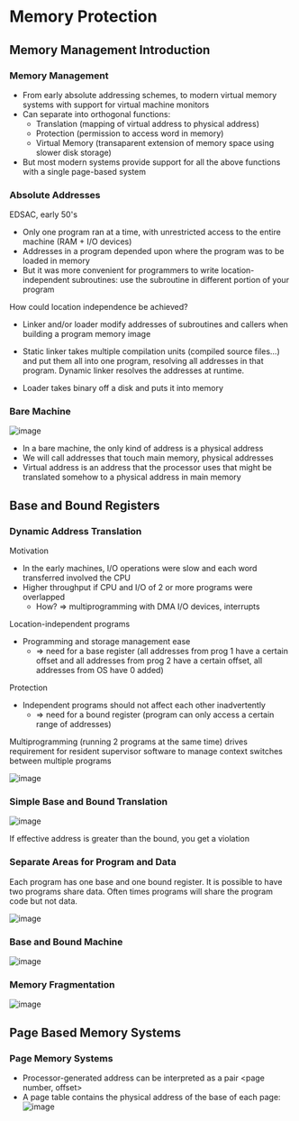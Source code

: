 # Memory Protection
## Memory Management Introduction
### Memory Management
- From early absolute addressing schemes, to modern virtual memory systems with support for virtual
  machine monitors
- Can separate into orthogonal functions:
  - Translation (mapping of virtual address to physical address)
  - Protection (permission to access word in memory)
  - Virtual Memory (transaparent extension of memory space using slower disk storage)
- But most modern systems provide support for all the above functions with a single page-based system

### Absolute Addresses
EDSAC, early 50's
- Only one program ran at a time, with unrestricted access to the entire machine (RAM + I/O devices)
- Addresses in a program depended upon where the program was to be loaded in memory
- But it was more convenient for programmers to write location-independent subroutines:
  use the subroutine in different portion of your program

How could location independence be achieved?
- Linker and/or loader modify addresses of subroutines and callers when building a program memory image

- Static linker takes multiple compilation units (compiled source files...) and put them all into one program,
resolving all addresses in that program. Dynamic linker resolves the addresses at runtime.
- Loader takes binary off a disk and puts it into memory

### Bare Machine
![image](https://github.com/coolnikitav/coding-lessons/assets/30304422/f5fbb5bf-1303-468c-8478-9f2a28b6e2c3)
- In a bare machine, the only kind of address is a physical address
- We will call addresses that touch main memory, physical addresses
- Virtual address is an address that the processor uses that might be translated somehow to a physical address in main memory

## Base and Bound Registers
### Dynamic Address Translation
Motivation
- In the early machines, I/O operations were slow and each word transferred involved the CPU
- Higher throughput if CPU and I/O of 2 or more programs were overlapped
  - How? => multiprogramming with DMA I/O devices, interrupts

Location-independent programs
- Programming and storage management ease
  - => need for a base register (all addresses from prog 1 have a certain offset and all addresses from prog 2 have a certain offset, all addresses from OS have 0 added)
 
Protection
- Independent programs should not affect each other inadvertently
  - => need for a bound register (program can only access a certain range of addresses)
 
Multiprogramming (running 2 programs at the same time) drives requirement for resident supervisor software to manage context switches between multiple programs

![image](https://github.com/coolnikitav/coding-lessons/assets/30304422/73c7a8dd-9569-46b6-8c87-8136c3e32c29)

### Simple Base and Bound Translation
![image](https://github.com/coolnikitav/coding-lessons/assets/30304422/23b9423e-4b91-40cf-8abf-8ba4b3cfba01)

If effective address is greater than the bound, you get a violation

### Separate Areas for Program and Data
Each program has one base and one bound register. It is possible to have two programs share data. Often times programs will share the program code but not data.

![image](https://github.com/coolnikitav/coding-lessons/assets/30304422/9c9e4e5f-112d-4ff4-90be-54fc7ca5b3d0)

### Base and Bound Machine
![image](https://github.com/coolnikitav/coding-lessons/assets/30304422/de402581-2129-44ca-b998-a4a25b28084c)

### Memory Fragmentation
![image](https://github.com/coolnikitav/coding-lessons/assets/30304422/d0207bdf-97a2-443b-a2cb-07a2efbe0886)

## Page Based Memory Systems
### Page Memory Systems
- Processor-generated address can be interpreted as a pair <page number, offset>
- A page table contains the physical address of the base of each page:
  ![image](https://github.com/coolnikitav/coding-lessons/assets/30304422/7c58ffaf-45cb-4fe9-a9eb-18ce935a55c8)
